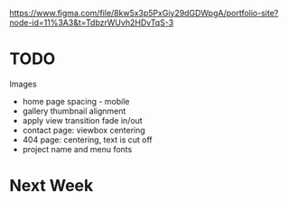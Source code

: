 https://www.figma.com/file/8kw5x3p5PxGiy29dGDWpgA/portfolio-site?node-id=11%3A3&t=TdbzrWUvh2HDvTqS-3

# TODO

Images

- home page spacing - mobile
- gallery thumbnail alignment
- apply view transition fade in/out
- contact page: viewbox centering
- 404 page: centering, text is cut off
- project name and menu fonts

# Next Week
